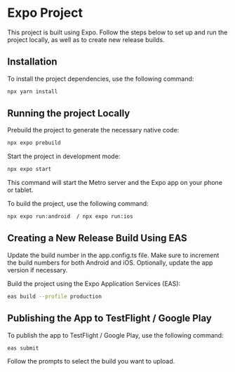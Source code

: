 # Expo Project

This project is built using Expo. Follow the steps below to set up and run the project locally, as well as to create new release builds.

## Installation

To install the project dependencies, use the following command:

```bash
npx yarn install
```

## Running the project Locally

Prebuild the project to generate the necessary native code:

```bash
npx expo prebuild
```

Start the project in development mode:

```bash
npx expo start
```

This command will start the Metro server and the Expo app on your phone or tablet.

To build the project, use the following command:

```bash
npx expo run:android  / npx expo run:ios
```

## Creating a New Release Build Using EAS

Update the build number in the app.config.ts file. Make sure to increment the build numbers for both Android and iOS. Optionally, update the app version if necessary.

Build the project using the Expo Application Services (EAS):

```bash
eas build --profile production
```

## Publishing the App to TestFlight / Google Play

To publish the app to TestFlight / Google Play, use the following command:

```bash
eas submit
```

Follow the prompts to select the build you want to upload.
